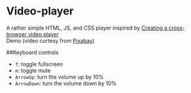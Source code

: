 # Video-player
A rather simple HTML, JS, and CSS player inspired by [Creating a cross-browser video player](https://developer.mozilla.org/en-US/docs/Web/Guide/Audio_and_video_delivery/cross_browser_video_player)   
Demo (video curtesy from [Pixabay](https://pixabay.com/cs/))   


##Keyboard controls  


  * `f`: toggle fullscreen
  * `m`: toggle mute
  * `ArrowUp`: turn the volume up by 10% 
  * `ArrowDown`: turn the volume down by 10% 